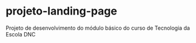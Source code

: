 # projeto-landing-page
Projeto de desenvolvimento do módulo básico do curso de Tecnologia da Escola DNC
